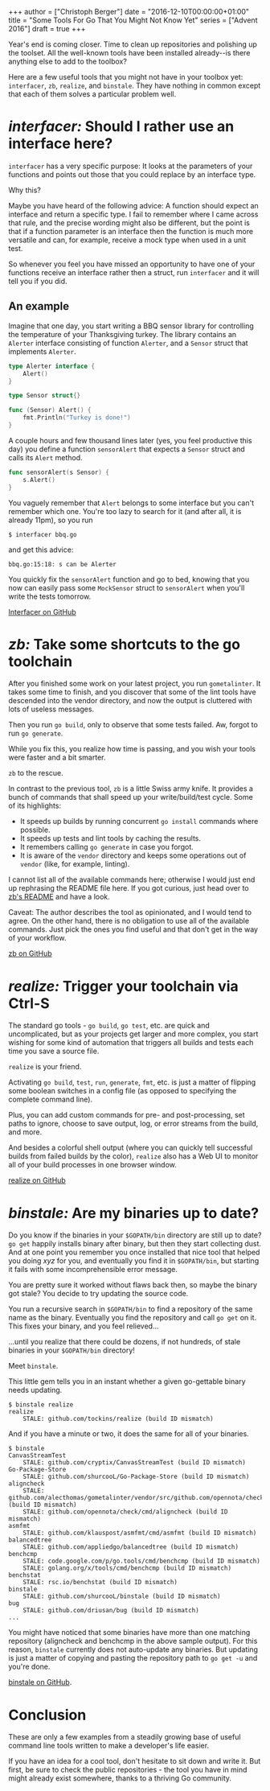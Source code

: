 +++
author = ["Christoph Berger"]
date = "2016-12-10T00:00:00+01:00"
title = "Some Tools For Go That You Might Not Know Yet"
series = ["Advent 2016"]
draft = true
+++

Year's end is coming closer. Time to clean up repositories and 
polishing up the toolset. All the well-known tools have been installed
already--is there anything else to add to the toolbox?

Here are a few useful tools that you might not have in your toolbox yet:
`interfacer`, `zb`, `realize`, and `binstale`. They have nothing in
common except that each of them solves a particular problem well. 



# *interfacer:* Should I rather use an interface here?

`interfacer` has a very specific
purpose: It looks at the parameters of your functions and points out
those that you could replace by an interface type. 

Why this? 

Maybe you have heard of the following advice: A function should expect
an interface and return a specific type. I fail to remember where I came
across that rule, and the precise wording might also be different, but
the point is that if a function parameter is an interface then the
function is much more versatile and can, for example, receive a mock
type when used in a unit test. 

So whenever you feel you have missed an opportunity to have one of your
functions receive an interface rather then a struct, run `interfacer` 
and it will tell you if you did.

## An example

Imagine that one day, you start writing a BBQ sensor library for
controlling the temperature of your Thanksgiving turkey. The library
contains an `Alerter` interface consisting of function `Alerter`, and a
`Sensor` struct that implements `Alerter`.  


```go 
type Alerter interface {
	Alert()
}

type Sensor struct{}

func (Sensor) Alert() {
	fmt.Println("Turkey is done!")
}

```

A couple hours and few thousand lines later (yes, you feel productive 
this day) you define a function `sensorAlert` that expects a `Sensor` 
struct and calls its `Alert` method.

```go 
func sensorAlert(s Sensor) {
	s.Alert()
}
```

You vaguely remember that `Alert` belongs to some interface but you can't 
remember which one. You're too lazy to search for it (and after all, 
it is already 11pm), so you run 

    $ interfacer bbq.go

and get this advice:

    bbq.go:15:18: s can be Alerter

You quickly fix the `sensorAlert` function and go to bed, knowing that
you now can easily pass some `MockSensor` struct to `sensorAlert` when
you'll write the tests tomorrow.

[Interfacer on GitHub](https://github.com/mvdan/interfacer/)


# *zb:* Take some shortcuts to the go toolchain

After you finished some work on your latest project, you run
`gometalinter`. It takes some time to finish, and you discover that some
of the lint tools have descended into the vendor directory, and now the
output is cluttered with lots of useless messages.

Then you run `go build`, only to observe that some tests failed. Aw,
forgot to run `go generate`.

While you fix this, you realize how time is passing, and you wish your
tools were faster and a bit smarter.

`zb` to the rescue.

In contrast to the previous tool, `zb` is a little Swiss army knife.
It provides a bunch of commands that shall speed up your 
write/build/test cycle. Some of its highlights:

* It speeds up builds by running concurrent `go install` commands where
possible.
* It speeds up tests and lint tools by caching the results.
* It remembers calling `go generate` in case you forgot.
* It is aware of the `vendor` directory and keeps some operations
out of `vendor` (like, for example, linting). 

I cannot list all of the available commands here; otherwise I would just
end up rephrasing the README file here. If you got curious, just head
over to [zb's README](https://github.com/joshuarubin/zb/blob/master/README.md) 
and have a look.

Caveat: The author describes the tool as opinionated, and I would
tend to agree. On the other hand, there is no obligation to use 
all of the available commands. Just pick the ones you find useful and
that don't get in the way of your workflow.

[zb on GitHub](https://github.com/joshuarubin/zb)

# *realize:* Trigger your toolchain via Ctrl-S

The standard go tools - `go build`, `go test`, etc. are quick and
uncomplicated, but as your projects get larger and more complex, you
start wishing for some kind of automation that triggers all builds and
tests each time you save a source file.

`realize` is your friend. 

Activating `go build`, `test`, `run`, `generate`, `fmt`, etc. is just a matter of
flipping some boolean switches in a config file (as opposed to
specifying the complete command line). 

Plus, you can add custom commands for pre- and post-processing, set
paths to ignore, choose to save output, log, or error streams from the
build, and more. 

And besides a colorful shell output (where you can quickly tell
successful builds from failed builds by the color), `realize` also has a
Web UI to monitor all of your build processes in one browser window.

[realize on GitHub](https://github.com/tockins/realize) 


# *binstale:* Are my binaries up to date?

Do you know if the binaries in your `$GOPATH/bin` directory are still up
to date? `go get` happily installs binary after binary, but then they
start collecting dust. And at one point you remember you once installed
that nice tool that helped you doing *xyz* for you, and eventually you
find it in `$GOPATH/bin`, but starting it fails with some
incomprehensible error message. 

You are pretty sure it worked without flaws back then, so maybe the
binary got stale? You decide to try updating the source code.

You run a recursive search in `$GOPATH/bin` to find a repository of
the same name as the binary. Eventually you find the repository and
call `go get` on it. This fixes your binary, and you feel relieved...

...until you realize that there could be dozens, if not hundreds, of 
stale binaries in your `$GOPATH/bin` directory!

Meet `binstale`.

This little gem tells you in an instant whether a given go-gettable 
binary needs updating. 

    $ binstale realize
	realize
		STALE: github.com/tockins/realize (build ID mismatch)

And if you have a minute or two, it does the same for all of your 
binaries. 

	$ binstale
	CanvasStreamTest
		STALE: github.com/cryptix/CanvasStreamTest (build ID mismatch)
	Go-Package-Store
		STALE: github.com/shurcooL/Go-Package-Store (build ID mismatch)
	aligncheck
		STALE: github.com/alecthomas/gometalinter/vendor/src/github.com/opennota/check/cmd/aligncheck (build ID mismatch)
		STALE: github.com/opennota/check/cmd/aligncheck (build ID mismatch)
	asmfmt
		STALE: github.com/klauspost/asmfmt/cmd/asmfmt (build ID mismatch)
	balancedtree
		STALE: github.com/appliedgo/balancedtree (build ID mismatch)
	benchcmp
		STALE: code.google.com/p/go.tools/cmd/benchcmp (build ID mismatch)
		STALE: golang.org/x/tools/cmd/benchcmp (build ID mismatch)
	benchstat
		STALE: rsc.io/benchstat (build ID mismatch)
	binstale
		STALE: github.com/shurcooL/binstale (build ID mismatch)
	bug
		STALE: github.com/driusan/bug (build ID mismatch)
	...

You might have noticed that some binaries have more than one 
matching repository (aligncheck and benchcmp in the above
sample output). For this reason, `binstale` currently does not
auto-update any binaries. But updating is just a matter of copying 
and pasting the repository path to `go get -u` and you're done.

[binstale on GitHub](https://github.com/shurcooL/binstale). 


# Conclusion

These are only a few examples from a steadily growing base of 
useful command line tools written to make a developer's life 
easier.

If you have an idea for a cool tool, don't hesitate to sit down and
write it. But first, be sure to check the public repositories - 
the tool you have in mind might already exist somewhere, thanks to
a thriving Go community.

